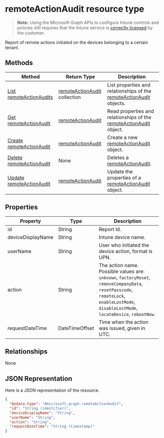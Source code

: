 ﻿# remoteActionAudit resource type

> **Note:** Using the Microsoft Graph APIs to configure Intune controls and policies still requires that the Intune service is [correctly licensed](https://go.microsoft.com/fwlink/?linkid=839381) by the customer.

Report of remote actions initiated on the devices belonging to a certain tenant.
## Methods
|Method|Return Type|Description|
|---|---|---|
|[List remoteActionAudits](../api/intune_onboarding_remoteactionaudit_list.md)|[remoteActionAudit](../resources/intune_onboarding_remoteactionaudit.md) collection|List properties and relationships of the [remoteActionAudit](../resources/intune_onboarding_remoteactionaudit.md) objects.|
|[Get remoteActionAudit](../api/intune_onboarding_remoteactionaudit_get.md)|[remoteActionAudit](../resources/intune_onboarding_remoteactionaudit.md)|Read properties and relationships of the [remoteActionAudit](../resources/intune_onboarding_remoteactionaudit.md) object.|
|[Create remoteActionAudit](../api/intune_onboarding_remoteactionaudit_create.md)|[remoteActionAudit](../resources/intune_onboarding_remoteactionaudit.md)|Create a new [remoteActionAudit](../resources/intune_onboarding_remoteactionaudit.md) object.|
|[Delete remoteActionAudit](../api/intune_onboarding_remoteactionaudit_delete.md)|None|Deletes a [remoteActionAudit](../resources/intune_onboarding_remoteactionaudit.md).|
|[Update remoteActionAudit](../api/intune_onboarding_remoteactionaudit_update.md)|[remoteActionAudit](../resources/intune_onboarding_remoteactionaudit.md)|Update the properties of a [remoteActionAudit](../resources/intune_onboarding_remoteactionaudit.md) object.|

## Properties
|Property|Type|Description|
|---|---|---|
|id|String|Report Id.|
|deviceDisplayName|String|Intune device name.|
|userName|String|User who initiated the device action, format is UPN.|
|action|String|The action name. Possible values are: `unknown`, `factoryReset`, `removeCompanyData`, `resetPasscode`, `remoteLock`, `enableLostMode`, `disableLostMode`, `locateDevice`, `rebootNow`.|
|requestDateTime|DateTimeOffset|Time when the action was issued, given in UTC.|

## Relationships
None
## JSON Representation
Here is a JSON representation of the resource.
<!-- {
  "blockType": "resource",
  "keyProperty": "id",
  "@odata.type": "microsoft.graph.remoteActionAudit"
}
-->
```json
{
  "@odata.type": "#microsoft.graph.remoteActionAudit",
  "id": "String (identifier)",
  "deviceDisplayName": "String",
  "userName": "String",
  "action": "String",
  "requestDateTime": "String (timestamp)"
}
```



